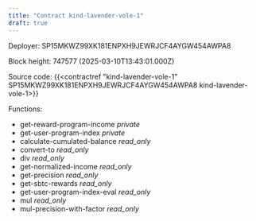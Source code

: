 ```yaml
---
title: "Contract kind-lavender-vole-1"
draft: true
---
```

Deployer: SP15MKWZ99XK181ENPXH9JEWRJCF4AYGW454AWPA8


 



Block height: 747577 (2025-03-10T13:43:01.000Z)

Source code: {{<contractref "kind-lavender-vole-1" SP15MKWZ99XK181ENPXH9JEWRJCF4AYGW454AWPA8 kind-lavender-vole-1>}}

Functions:

* get-reward-program-income _private_
* get-user-program-index _private_
* calculate-cumulated-balance _read_only_
* convert-to _read_only_
* div _read_only_
* get-normalized-income _read_only_
* get-precision _read_only_
* get-sbtc-rewards _read_only_
* get-user-program-index-eval _read_only_
* mul _read_only_
* mul-precision-with-factor _read_only_
